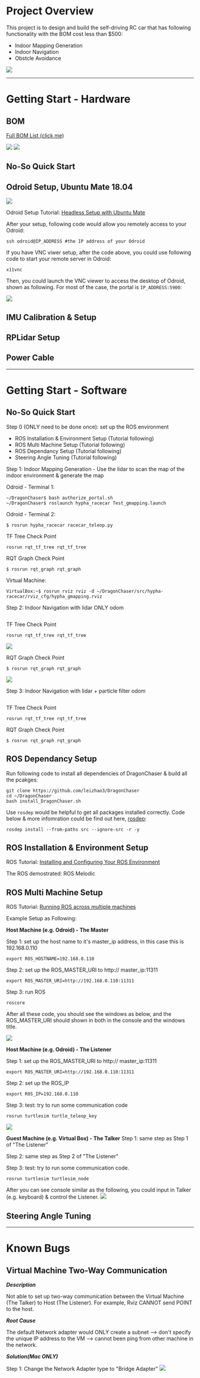 # Project Overview
This project is to design and build the self-driving RC car that has following functionality with the BOM cost less than $500:
* Indoor Mapping Generation
* Indoor Navigation
* Obstcle Avoidance


<a href="https://www.youtube.com/watch?v=OgjjOxeQk5s" target="_blank"><img src=./pics/0-ThumbNail.jpg></a>

---
# Getting Start - Hardware
## BOM
[Full BOM List (click me)](https://docs.google.com/spreadsheets/d/1b1mu4ADhXUIyJH5d5sj8KGjCyuaeIu7xUm772Ck9I2I/edit?usp=sharing)

<img src=./pics/ComponentIntro_UpperChassis.jpeg>
<img src=./pics/ComponentIntro_LowerChassis.jpeg>

## No-So Quick Start


## Odroid Setup, Ubuntu Mate 18.04
<img src="https://wiki.odroid.com/_media/odroid-xu4/hardware/xu4_detail.jpg?w=980&tok=460969">

Odroid Setup Tutorial: [Headless Setup with Ubuntu Mate](https://wiki.odroid.com/odroid-xu4/application_note/software/headless_setup)

After your setup, following code would allow you remotely access to your Odroid:
```
ssh odroid@IP_ADDRESS #the IP address of your Odroid
```

If you have VNC viwer setup, after the code above, you could use following code to start your remote server in Odroid:
```
x11vnc
```
Then, you could launch the VNC viewer to access the desktop of Odroid, shown as following. For most of the case, the portal is ```IP_ADDRESS:5900```:

<img src=./pics/VNCViewer.png>

## IMU Calibration & Setup
## RPLidar Setup
## Power Cable

---
# Getting Start - Software
## No-So Quick Start
Step 0 (ONLY need to be done once): set up the ROS environment
* ROS Installation & Environment Setup (Tutorial following)
* ROS Multi Machine Setup (Tutorial following)
* ROS Dependancy Setup (Tutorial following)
* Steering Angle Tuning (Tutorial following)

Step 1: Indoor Mapping Generation - Use the lidar to scan the map of the indoor environment & generate the map

Odroid - Terminal 1:
```
~/DragonChaser$ bash authorize_portal.sh
~/DragonChaser$ roslaunch hypha_racecar Test_gmapping.launch
```
Odroid - Terminal 2:
```
$ rosrun hypha_racecar racecar_teleop.py
```

TF Tree Check Point
```
rosrun rqt_tf_tree rqt_tf_tree
```


RQT Graph Check Point
```
$ rosrun rqt_graph rqt_graph
```


Virtual Machine:
```
VirtualBox:~$ rosrun rviz rviz -d ~/DragonChaser/src/hypha-racecar/rviz_cfg/hypha_gmapping.rviz
```


Step 2: Indoor Navigation with lidar ONLY odom
```

```
TF Tree Check Point
```
rosrun rqt_tf_tree rqt_tf_tree
```
<img src=./pics/Navigation_Lidar_rqt_tf_tree.png>

RQT Graph Check Point
```
$ rosrun rqt_graph rqt_graph
```
<img src=./pics/Navigation_Lidar_NodeGraph.png>


Step 3: Indoor Navigation with lidar + particle filter odom
```

```
TF Tree Check Point
```
rosrun rqt_tf_tree rqt_tf_tree
```
RQT Graph Check Point
```
$ rosrun rqt_graph rqt_graph
```

## ROS Dependancy Setup
Run following code to install all dependencies of DragonChaser & build all the pcakges:
```
git clone https://github.com/leizhao3/DragonChaser
cd ~/DragonChaser
bash install_DragonChaser.sh
```

Use ```rosdep``` would be helpful to get all packages installed correctly. Code below & more infomration could be find out here, [rosdep](http://wiki.ros.org/rosdep):
```
rosdep install --from-paths src --ignore-src -r -y
```



## ROS Installation & Environment Setup
ROS Tutorial: [Installing and Configuring Your ROS Environment](http://wiki.ros.org/ROS/Tutorials/InstallingandConfiguringROSEnvironment)

The ROS demostrated: ROS Melodic

## ROS Multi Machine Setup
ROS Tutorial: [Running ROS across multiple machines](http://wiki.ros.org/ROS/Tutorials/MultipleMachines)

Example Setup as Following:

**Host Machine (e.g. Odroid) - The Master**

Step 1: set up the host name to it's master_ip address, in this case this is 192.168.0.110
```
export ROS_HOSTNAME=192.168.0.110
```

Step 2: set up the ROS_MASTER_URI to http:// master_ip:11311
```
export ROS_MASTER_URI=http://192.168.0.110:11311
```

Step 3: run ROS 
```
roscore
```
After all these code, you should see the windows as below, and the ROS_MASTER_URI should shown in both in the console and the windows title. 

<img src=./pics/ROS_Multi_Machine_Setup.png>

**Host Machine (e.g. Odroid) - The Listener**

Step 1: set up the ROS_MASTER_URI to http:// master_ip:11311
```
export ROS_MASTER_URI=http://192.168.0.110:11311
```
Step 2: set up the ROS_IP
```
export ROS_IP=192.168.0.110
```
Step 3: test: try to run some communication code
```
rosrun turtlesim turtle_teleop_key
```
<img src=./pics/ROS_Multi_Machine_Setup_2.png>


**Guest Machine (e.g. Virtual Box) - The Talker**
Step 1: same step as Step 1 of "The Listener"

Step 2: same step as Step 2 of "The Listener"

Step 3: test: try to run some communication code. 
```
rosrun turtlesim turtlesim_node
```

After you can see console similar as the following, you could input in Talker (e.g. keyboard) & control the Listener.
<img src=./pics/ROS_Multi_Machine_Setup_3.png>

## Steering Angle Tuning

---
# Known Bugs
## Virtual Machine Two-Way Communication
***Description***

Not able to set up two-way communication between the Virtual Machine (The Talker) to Host (The Listener). For example, Rviz CANNOT send POINT to the host.

***Root Cause***

The default Network adapter would ONLY create a subnet --> don't specify the unique IP address to the VM --> cannot been ping from other machine in the network. 

***Solution(Mac ONLY)***

Step 1: Change the Network Adapter type to "Bridge Adapter"
<img src=./pics/Known_Bug_VirtualMachine.png>






